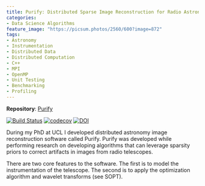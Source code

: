 ```yaml
---
title: Purify: Distributed Sparse Image Reconstruction for Radio Astronomy
categories:
- Data Science Algorithms
feature_image: "https://picsum.photos/2560/600?image=872"
tags: 
- Astronomy
- Instrumentation
- Distributed Data
- Distributed Computation
- C++ 
- MPI
- OpenMP
- Unit Testing
- Benchmarking
- Profiling
---
```

<!-- more -->

**Repository**: [Purify](https://github.com/astro-informatics/purify) 

[![Build Status](https://travis-ci.com/astro-informatics/purify.svg?branch=development)](https://travis-ci.com/astro-informatics/purify)
[![codecov](https://codecov.io/gh/astro-informatics/purify/branch/development/graph/badge.svg)](https://codecov.io/gh/astro-informatics/purify)
[![DOI](https://zenodo.org/badge/DOI/10.5281/zenodo.2555252.svg)](https://doi.org/10.5281/zenodo.2555252)

During my PhD at UCL I developed distributed astronomy image reconstruction software called Purify.
Purify was developed while performing research on developing algorithms that can leverage sparsity priors to correct artifacts in images from radio telescopes.

There are two core features to the software. The first is to model the instrumentation of the telescope. The second is to apply the optimization algorithm and wavelet transforms (see SOPT).
